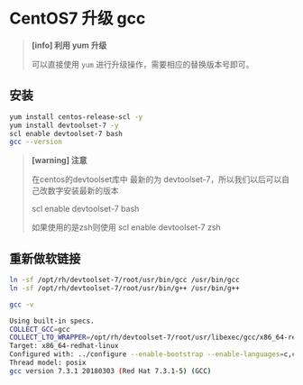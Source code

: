 # CentOS7 升级 gcc

> **[info] 利用 yum 升级**
>
> 可以直接使用 `yum` 进行升级操作，需要相应的替换版本号即可。

## 安装

```bash
yum install centos-release-scl -y
yum install devtoolset-7 -y
scl enable devtoolset-7 bash 
gcc --version 
```

> **[warning] 注意**
>
> 在centos的devtoolset库中 最新的为 devtoolset-7，所以我们以后可以自己改数字安装最新的版本 
> 
> scl enable devtoolset-7 bash 
>
> 如果使用的是zsh则使用 
> scl enable devtoolset-7 zsh 

## 重新做软链接


```bash
ln -sf /opt/rh/devtoolset-7/root/usr/bin/gcc /usr/bin/gcc
ln -sf /opt/rh/devtoolset-7/root/usr/bin/g++ /usr/bin/g++

gcc -v

Using built-in specs.
COLLECT_GCC=gcc
COLLECT_LTO_WRAPPER=/opt/rh/devtoolset-7/root/usr/libexec/gcc/x86_64-redhat-linux/7/lto-wrapper
Target: x86_64-redhat-linux
Configured with: ../configure --enable-bootstrap --enable-languages=c,c++,fortran,lto --prefix=/opt/rh/devtoolset-7/root/usr --mandir=/opt/rh/devtoolset-7/root/usr/share/man --infodir=/opt/rh/devtoolset-7/root/usr/share/info --with-bugurl=http://bugzilla.redhat.com/bugzilla --enable-shared --enable-threads=posix --enable-checking=release --enable-multilib --with-system-zlib --enable-__cxa_atexit --disable-libunwind-exceptions --enable-gnu-unique-object --enable-linker-build-id --with-gcc-major-version-only --enable-plugin --with-linker-hash-style=gnu --enable-initfini-array --with-default-libstdcxx-abi=gcc4-compatible --with-isl=/builddir/build/BUILD/gcc-7.3.1-20180303/obj-x86_64-redhat-linux/isl-install --enable-libmpx --enable-gnu-indirect-function --with-tune=generic --with-arch_32=i686 --build=x86_64-redhat-linux
Thread model: posix
gcc version 7.3.1 20180303 (Red Hat 7.3.1-5) (GCC)
```
